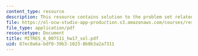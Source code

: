 ```yaml
---
content_type: resource
description: This resource contains solution to the problem set related to interpolation.
file: https://ol-ocw-studio-app-production.s3.amazonaws.com/courses/res-6-007-signals-and-systems-spring-2011/87ec0a6abdf039b310238b8b3a2a7311_MITRES_6_007S11_hw17_sol.pdf
file_type: application/pdf
resourcetype: Document
title: MITRES_6_007S11_hw17_sol.pdf
uid: 87ec0a6a-bdf0-39b3-1023-8b8b3a2a7311
---
```

